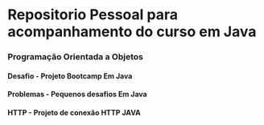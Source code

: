 <h1> Repositorio Pessoal para acompanhamento do curso em Java</h1>
<h3>  Programação Orientada a Objetos</h3>
<h4>  Desafio   - Projeto Bootcamp Em Java</h4>
<h4>  Problemas - Pequenos desafios Em Java</h4>
<h4>  HTTP - Projeto de conexão HTTP JAVA</h4>
